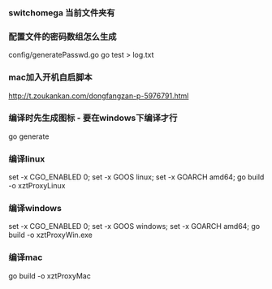 
### switchomega 当前文件夹有

### 配置文件的密码数组怎么生成
config/generatePasswd.go 
go test > log.txt

### mac加入开机自启脚本
http://t.zoukankan.com/dongfangzan-p-5976791.html


### 编译时先生成图标 - 要在windows下编译才行
go generate
### 编译linux
set -x CGO_ENABLED 0; set -x  GOOS linux; set -x  GOARCH amd64;  go build -o xztProxyLinux
### 编译windows
set -x CGO_ENABLED 0; set -x  GOOS windows; set -x  GOARCH amd64;  go build -o xztProxyWin.exe
### 编译mac
go build -o xztProxyMac
